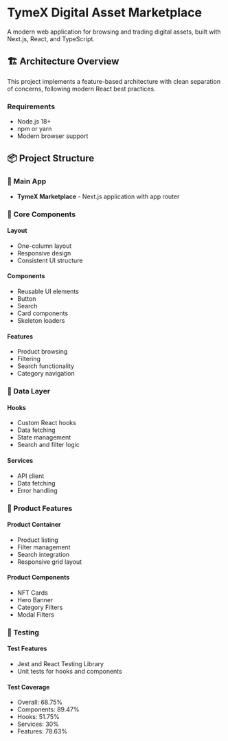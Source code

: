 # TymeX Digital Asset Marketplace

A modern web application for browsing and trading digital assets, built with Next.js, React, and TypeScript.

## 🏗 Architecture Overview

This project implements a feature-based architecture with clean separation of concerns, following modern React best practices.

### Requirements
- Node.js 18+
- npm or yarn
- Modern browser support

## 📦 Project Structure

### 🎯 Main App
- **TymeX Marketplace** - Next.js application with app router

### 🔨 Core Components
#### Layout
- One-column layout
- Responsive design
- Consistent UI structure

#### Components
- Reusable UI elements
- Button
- Search
- Card components
- Skeleton loaders

#### Features
- Product browsing
- Filtering
- Search functionality
- Category navigation

### 💾 Data Layer

#### Hooks
- Custom React hooks
- Data fetching
- State management
- Search and filter logic



#### Services
- API client
- Data fetching
- Error handling

### 🎪 Product Features
#### Product Container
- Product listing
- Filter management
- Search integration
- Responsive grid layout

#### Product Components
- NFT Cards
- Hero Banner
- Category Filters
- Modal Filters

###  🧪 Testing
#### Test Features
- Jest and React Testing Library
- Unit tests for hooks and components

#### Test Coverage
- Overall: 68.75%
- Components: 89.47%
- Hooks: 51.75%
- Services: 30%
- Features: 78.63%
